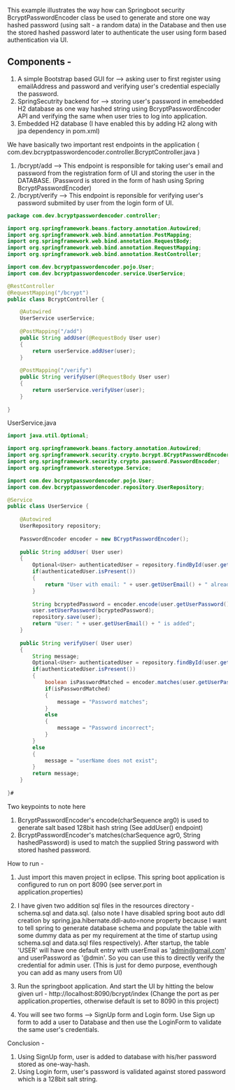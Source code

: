 
This example illustrates the way how can Springboot security BcryptPasswordEncoder class be used to generate and store one way hashed password (using salt - a random data) in the Database and then use the stored hashed password later to authenticate the user using form based authentication via UI.

## Components - 
1. A simple Bootstrap based GUI for --> asking user to first register using emailAddress and password and verifying user's credential especially the password.
2. SpringSecutrity backend for --> storing user's password in emebedded H2 database as one way hashed string using BcryptPasswordEncoder API and verifying the same when user tries to log into application. 
3. Embedded H2 database (I have enabled this by adding H2 along with jpa dependency in pom.xml)

We have basically two important rest endpoints in the application ( com.dev.bcryptpasswordencoder.controller.BcryptController.java )
1. /bcrypt/add --> This endpoint is responsible for taking user's email and password from the registration form of UI and storing the user in the DATABASE. (Password is stored in the form of hash using Spring BcryptPasswordEncoder)
2. /bcrypt/verify --> This endpoint is reponsible for verifying user's password submiited by user from the login form of UI.

```java
package com.dev.bcryptpasswordencoder.controller;

import org.springframework.beans.factory.annotation.Autowired;
import org.springframework.web.bind.annotation.PostMapping;
import org.springframework.web.bind.annotation.RequestBody;
import org.springframework.web.bind.annotation.RequestMapping;
import org.springframework.web.bind.annotation.RestController;

import com.dev.bcryptpasswordencoder.pojo.User;
import com.dev.bcryptpasswordencoder.service.UserService;

@RestController
@RequestMapping("/bcrypt")
public class BcryptController {

	@Autowired
	UserService userService;
	
	@PostMapping("/add")
	public String addUser(@RequestBody User user)
	{
		return userService.addUser(user);
	}
	
	@PostMapping("/verify")
	public String verifyUser(@RequestBody User user)
	{
		return userService.verifyUser(user);
	}
	
}		
```		
UserService.java

```java
import java.util.Optional;

import org.springframework.beans.factory.annotation.Autowired;
import org.springframework.security.crypto.bcrypt.BCryptPasswordEncoder;
import org.springframework.security.crypto.password.PasswordEncoder;
import org.springframework.stereotype.Service;

import com.dev.bcryptpasswordencoder.pojo.User;
import com.dev.bcryptpasswordencoder.repository.UserRepository;

@Service
public class UserService {
	
	@Autowired
	UserRepository repository;
	
	PasswordEncoder encoder = new BCryptPasswordEncoder();
	
	public String addUser( User user)
	{
		Optional<User> authenticatedUser = repository.findById(user.getUserEmail());
		if(authenticatedUser.isPresent())
		{
			return "User with email: " + user.getUserEmail() + " already exist";
		}
		
		String bcryptedPassword = encoder.encode(user.getUserPassword());
		user.setUserPassword(bcryptedPassword);
		repository.save(user);
		return "User: " + user.getUserEmail() + " is added";
	}
	
	public String verifyUser( User user)
	{
		String message;
		Optional<User> authenticatedUser = repository.findById(user.getUserEmail());
		if(authenticatedUser.isPresent())
		{
			boolean isPasswordMatched = encoder.matches(user.getUserPassword(), authenticatedUser.get().getUserPassword());
			if(isPasswordMatched)
			{
				message = "Password matches";
			}
			else
			{
				message = "Password incorrect";
			}
		}
		else
		{
			message = "userName does not exist";
		}
		return message;
	}
	
}#

```


Two keypoints to note here 
 1. BcryptPasswordEncoder's encode(charSequence arg0) is used to generate salt based 128bit hash string (See addUser() endpoint)
 2. BcryptPasswordEncoder's matches(charSequence agr0, String hashedPassword) is used to match the supplied String password with stored hashed password.

How to run -
1. Just import this maven project in eclipse. This spring boot application is configured to run on port 8090 (see server.port in application.properties) 
2. I have given two addition sql files in the resources directory - schema.sql and data.sql. (also note I have disabled spring boot auto ddl creation by spring.jpa.hibernate.ddl-auto=none property because I want to tell spring to generate database schema and populate the table with some dummy data as per my requirement at the time of startup using schema.sql and data.sql files respectively). 
After startup, the table 'USER' will have one default entry with userEmail as 'admin@gmail.com' and userPassword as '@dmin'. So you can use this to directly verify the credential for admin user. (This is just for demo purpose, eventhough you can add as many users from UI)

3. Run the springboot application. And start the UI by hitting the below given url -
http://localhost:8090/bcrypt/index    (Change the port as per application.properties, otherwise default is set to 8090 in this project)

4. You will see two forms --> SignUp form and Login form. Use Sign up form to add a user to Database and then use the LoginForm to validate the same user's credentials.


Conclusion -
1. Using SignUp form, user is added to database with his/her password stored as one-way-hash.
2. Using Login form, user's password is validated against stored password which is a 128bit salt string.
